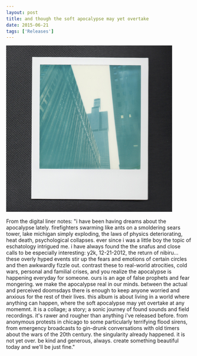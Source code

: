 ```yaml
---
layout: post
title: and though the soft apocalypse may yet overtake
date: 2015-06-21
tags: ['Releases']
---
```

[![and though the soft apocalypse may yet overtake](/assets/images/and-though-the-soft-apocalypse-may-yet-overtake.jpg)](https://northerninformation.bandcamp.com/album/and-though-the-soft-apocalypse-may-yet-overtake)

From the digital liner notes: "i have been having dreams about the apocalypse lately. firefighters swarming like ants on a smoldering sears tower, lake michigan simply exploding, the laws of physics deteriorating, heat death, psychological collapses. ever since i was a little boy the topic of eschatology intrigued me. i have always found the the snafus and close calls to be especially interesting: y2k, 12-21-2012, the return of nibiru... these overly hyped events stir up the fears and emotions of certain circles and then awkwardly fizzle out. contrast these to real-world atrocities, cold wars, personal and familial crises, and you realize the apocalypse is happening everyday for someone. ours is an age of false prophets and fear mongering. we make the apocalypse real in our minds. between the actual and perceived doomsdays there is enough to keep anyone worried and anxious for the rest of their lives. this album is about living in a world where anything can happen, where the soft apocalypse may yet overtake at any momemnt. it is a collage; a story; a sonic journey of found sounds and field recordings. it's rawer and rougher than anything i've released before. from anonymous protests in chicago to some particularly terrifying flood sirens, from emergency broadcasts to gin-drunk conversations with old timers about the wars of the 20th century. the singularity already happened. it is not yet over. be kind and generous, always. create something beautiful today and we'll be just fine."